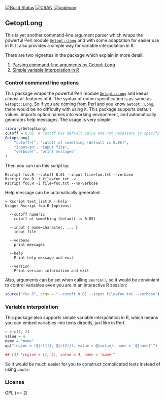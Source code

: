 [![Build Status](https://travis-ci.org/jokergoo/GetoptLong.svg)](https://travis-ci.org/jokergoo/GetoptLong) [![CRAN](http://www.r-pkg.org/badges/version/GetoptLong)](https://cran.r-project.org/web/packages/GetoptLong/index.html) [![codecov](https://img.shields.io/codecov/c/github/jokergoo/GetoptLong.svg)](https://codecov.io/github/jokergoo/GetoptLong) 

## GetoptLong

This is yet another command-line argument parser which wraps the 
powerful Perl module [`Getopt::Long`](http://perldoc.perl.org/Getopt/Long.html) and with some adaptation for easier use
in R. It also provides a simple way for variable interpolation in R.

There are two vignettes in the package which explain in more detail:

1. [Parsing command-line arguments by Getopt::Long](https://cran.r-project.org/web/packages/GetoptLong/vignettes/GetoptLong.pdf)
2. [Simple variable interpolation in R](https://cran.r-project.org/web/packages/GetoptLong/vignettes/variable_interpolation.pdf)

### Control command line options

This package wraps the powerful Perl module [`Getopt::Long`](http://perldoc.perl.org/Getopt/Long.html) and keeps almost all
features of it. The syntax of option specification is as same as `Getopt::Long`.
So if you are coming from Perl and you know `Getopt::Long`, there would be no
difficulty with using it. This package supports default values, imports option
names into working environment, and automatically generates help messages.
The usage is very simple:

```r
library(GetoptLong)
cutoff = 0.05  # cutoff has default value and not necessary to specify in command line
GetoptLong(
    "cutoff=f", "cutoff of something (default is 0.05)",
    "input=s%", "input file",
    "verbose!", "print messages"
)
```

Then you can run this script by:

```
Rscript foo.R --cutoff 0.01 --input file=foo.txt --verbose
Rscript foo.R -i file=foo.txt -v
Rscript foo.R -i file=foo.txt --no-verbose
```

Help message can be automatically generated:

```
> Rscript test_list.R --help
Usage: Rscript foo.R [options]
    
  --cutoff numeric
    cutoff of something (default is 0.05)

  --input { name=character, ... }
    input file

  --verbose
    print messages

  --help
    Print help message and exit

  --version
    Print version information and exit
```

Also, arguments can be set when calling `source()`, so it would be convinient to control
variables even you are in an interactive R session:

```r
source("foo.R", argv = "--cutoff 0.01 --input file=foo.txt --verbose")
```

### Variable interpolation

This package also supports simple variable interpolation in R, which means you
can embed variables into texts directly, just like in Perl.

```r
r = c(1, 2)
value = 4
name = "name"
qq("region = (@{r[1]}, @{r[2]}), value = @{value}, name = '@{name}'")

## [1] "region = (1, 2), value = 4, name = 'name'"
```

So it would be much easier for you to construct complicated texts instead of
using `paste`.


### License

GPL (>= 2)

